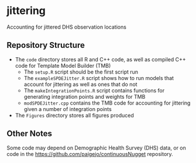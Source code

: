 # jittering
Accounting for jittered DHS observation locations

## Repository Structure
+ The ``code`` directory stores all R and C++ code, as well as compiled C++ code for Template Model Builder (TMB)
    + The `setup.R` script should be the first script run
    + The `exampleSPDEJitter.R` script shows how to run models that account for jittering as well as ones that do not
    + The `makeIntegrationPoints.R` script contains functions for generating integration points and weights for TMB
    + `modSPDEJitter.cpp` contains the TMB code for accounting for jittering given a number of integration points
+ The `Figures` directory stores all figures produced

## Other Notes
Some code may depend on Demographic Health Survey (DHS) data, or on code in the https://github.com/paigejo/continuousNugget repository.
